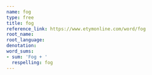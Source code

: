 ```yaml
---
name: fog
type: free
title: fog
reference_link: https://www.etymonline.com/word/fog
root_name: 
root_language: 
denotation: 
word_sums:
- sum: 'Fog + '
  respelling: fog
---
```


